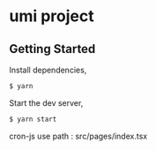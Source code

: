 # umi project

## Getting Started

Install dependencies,

```bash
$ yarn
```

Start the dev server,

```bash
$ yarn start
```


cron-js use path : src/pages/index.tsx 
